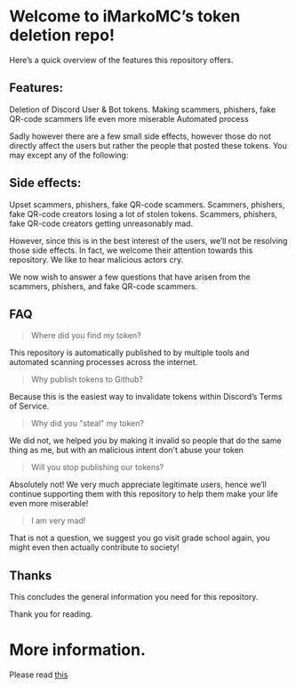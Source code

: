 # Welcome to iMarkoMC’s token deletion repo! 

Here’s a quick overview of the features this repository offers.

## Features:
Deletion of Discord User & Bot tokens.
Making scammers, phishers, fake QR-code scammers life even more miserable
Automated process

Sadly however there are a few small side effects, however those do not directly affect the users but rather the people that posted these tokens. You may except any of the following:

## Side effects:
Upset scammers, phishers, fake QR-code scammers.
Scammers, phishers, fake QR-code creators losing a lot of stolen tokens.
Scammers, phishers, fake QR-code creators getting unreasonably mad.

However, since this is in the best interest of the users, we’ll not be resolving those side effects. In fact, we welcome their attention towards this repository. We like to hear malicious actors cry.

We now wish to answer a few questions that have arisen from the scammers, phishers, and fake QR-code scammers.

## FAQ
> Where did you find my token?

This repository is automatically published to by multiple tools and automated scanning processes across the internet.

> Why publish tokens to Github?

Because this is the easiest way to invalidate tokens within Discord’s Terms of Service.

> Why did you "steal" my token?

We did not, we helped you by making it invalid so people that do the same thing as me, but with an malicious intent don't abuse your token

> Will you stop publishing our tokens?

Absolutely not! We very much appreciate legitimate users, hence we’ll continue supporting them with this repository to help them make your life even more miserable!

> I am very mad!

That is not a question, we suggest you go visit grade school again, you might even then actually contribute to society!

## Thanks
This concludes the general information you need for this repository. 

Thank you for reading.

# More information.
Please read [this](FAQ.md)

